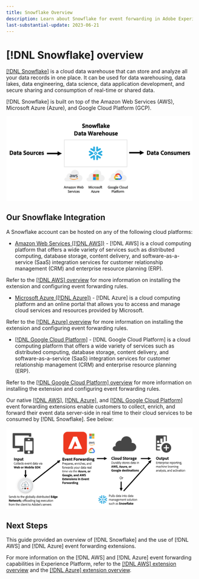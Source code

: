 ```yaml
---
title: Snowflake Overview
description: Learn about Snowflake for event forwarding in Adobe Experience Platform.
last-substantial-update: 2023-06-21
---
```

# [!DNL Snowflake] overview

[[!DNL Snowflake]](https://www.snowflake.com/en/) is a cloud data warehouse that can store and analyze all your data records in one place. It can be used for data warehousing, data lakes, data engineering, data science, data application development, and secure sharing and consumption of real-time or shared data.

[!DNL Snowflake] is built on top of the Amazon Web Services (AWS), Microsoft Azure (Azure), and Google Cloud Platform (GCP).  

![A diagram showing the [!DNL Snowflake] data architecture.](../../../images/extensions/server/snowflake/snowflake.png)

## Our Snowflake Integration

A Snowflake account can be hosted on any of the following cloud platforms:

- [Amazon Web Services ([!DNL AWS])](https://aws.amazon.com/) - [!DNL AWS] is a cloud computing platform that offers a wide variety of services such as distributed computing, database storage, content delivery, and software-as-a-service (SaaS) integration services for customer relationship management (CRM) and enterprise resource planning (ERP). 

Refer to the [[!DNL AWS] overview](../aws/overview.md) for more information on installing the extension and configuring event forwarding rules. 

- [Microsoft Azure ([!DNL Azure])](https://azure.microsoft.com/en-us/products/event-hubs/#overview) - [!DNL Azure] is a cloud computing platform and an online portal that allows you to access and manage cloud services and resources provided by Microsoft. 

Refer to the [[!DNL Azure] overview](../azure/overview.md) for more information on installing the extension and configuring event forwarding rules. 

- [[!DNL Google Cloud Platform]](https://cloud.google.com/) - [!DNL Google Cloud Platform] is a cloud computing platform that offers a wide variety of services such as distributed computing, database storage, content delivery, and software-as-a-service (SaaS) integration services for customer relationship management (CRM) and enterprise resource planning (ERP).

Refer to the [[!DNL Google Cloud Platform] overview](../google-cloud-platform/overview.md) for more information on installing the extension and configuring event forwarding rules. 

Our native [[!DNL AWS]](../aws/overview.md), [[!DNL Azure]](../azure/overview.md), and [[!DNL Google Cloud Platform]](../google-cloud-platform/overview.md) event forwarding extensions enable customers to collect, enrich, and forward their event data server-side in real time to their cloud services to be consumed by [!DNL Snowflake]. See below:

![The [!DNL Snowflake] reporting diagram showing the link between [!DNL AWS] and [!DNL Azure].](../../../images/extensions/server/snowflake/snowflake-workflow.png)

## Next Steps

This guide provided an overview of [!DNL Snowflake] and the use of [!DNL AWS] and [!DNL Azure] event forwarding extensions. 

For more information on the [!DNL AWS] and [!DNL Azure] event forwarding capabilities in Experience Platform, refer to the [[!DNL AWS] extension overview](../aws/overview.md) and the [[!DNL Azure] extension overview](../azure/overview.md).
